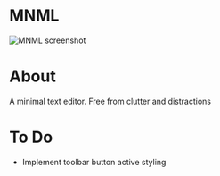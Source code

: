 # MNML

![MNML screenshot](https://user-images.githubusercontent.com/14797743/27006461-17ab79b2-4de9-11e7-88ca-7c11109e589f.png)

# About
A minimal text editor. Free from clutter and distractions

# To Do
- Implement toolbar button active styling
